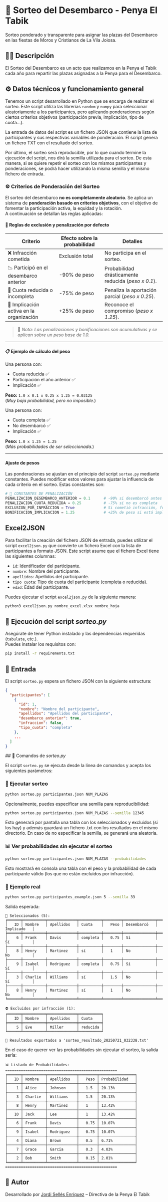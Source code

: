 # 🎲 Sorteo del Desembarco - Penya El Tabik

Sorteo ponderado y transparente para asignar las plazas del Desembarco en las fiestas de Moros y Cristianos de La Vila Joiosa.

## 🏴‍☠️ Descripción

El Sorteo del Desembarco es un acto que realizamos en la Penya el Tabik cada año para repartir las plazas asignadas a la Penya para el Desembarco. 

## ⚙️ Datos técnicos y funcionamiento general

Tenemos un script desarrollado en Python que se encarga de realizar el sorteo. Este script utiliza las librerías `random` y `numpy` para seleccionar aleatoriamente a los participantes, pero aplicando ponderaciones según ciertos criterios objetivos (participación previa, implicación, tipo de cuota...).

La entrada de datos del script es un fichero JSON que contiene la lista de participantes y sus respectivas variables de ponderación. El script genera un fichero TXT con el resultado del sorteo.

Por último, el sorteo será reproducible, por lo que cuando termine la ejecución del script, nos dirá la semilla utilizada para el sorteo. De esta manera, si se quiere repetir el sorteo con los mismos participantes y ponderaciones, se podrá hacer utilizando la misma semilla y el mismo fichero de entrada.

### ⚙️ Criterios de Ponderación del Sorteo

El sorteo del desembarco **no es completamente aleatorio**. Se aplica un sistema de **ponderación basado en criterios objetivos**, con el objetivo de fomentar la participación activa, la equidad y la rotación.  
A continuación se detallan las reglas aplicadas:

#### 📐 Reglas de exclusión y penalización por defecto

| Criterio                            | Efecto sobre la probabilidad | Detalles                                                       |
|-------------------------------------|-------------------------------|----------------------------------------------------------------|
| ❌ Infracción cometida              | Exclusión total              | No participa en el sorteo.                                     |
| 📉 Participó en el desembarco anterior | -90% de peso                 | Probabilidad drásticamente reducida (*peso x 0.1*).            |
| 💸 Cuota reducida o incompleta      | -75% de peso                 | Penaliza la aportación parcial (*peso x 0.25*).                |
| 🤝 Implicación activa en la organización | +25% de peso               | Reconoce el compromiso (*peso x 1.25*).                        |

> 📎 *Nota: Las penalizaciones y bonificaciones son acumulativas y se aplican sobre un peso base de 1.0.*

---

#### 📋 Ejemplo de cálculo del peso

Una persona con:
- Cuota reducida ✅  
- Participación el año anterior ✅  
- Implicación ✅  

**Peso:** `1.0 x 0.1 x 0.25 x 1.25 = 0.03125`  
(*Muy baja probabilidad, pero no imposible.*)

Una persona con:
- Cuota completa ✅  
- No desembarcó ✅  
- Implicación ✅  

**Peso:** `1.0 x 1.25 = 1.25`  
(*Más probabilidades de ser seleccionada.*)

---

#### Ajuste de pesos

Las ponderaciones se ajustan en el principio del script `sorteo.py` mediante constantes. Puedes modificar estos valores para ajustar la influencia de cada criterio en el sorteo. Estas constantes son:

```python
# 🚨 CONSTANTES DE PENALIZACIÓN
PENALIZACION_DESEMBARCO_ANTERIOR = 0.1      # -90% si desembarcó antes
PENALIZACION_CUOTA_REDUCIDA = 0.25          # -75% si no es completa
EXCLUSION_POR_INFRACCION = True             # Si cometió infracción, fuera
BONIFICACION_IMPLICACION = 1.25             # +25% de peso si está implicado
```

## Excel2JSON

Para facilitar la creación del fichero JSON de entrada, puedes utilizar el script `excel2json.py` que convierte un fichero Excel con la lista de participantes a formato JSON. Este script asume que el fichero Excel tiene las siguientes columnas:
- `id`: Identificador del participante.
- `nombre`: Nombre del participante.
- `apellidos`: Apellidos del participante.
- `tipo cuota`: Tipo de cuota del participante (completa o reducida).
- `edad`: Edad del participante.

Puedes ejecutar el script `excel2json.py` de la siguiente manera:

```bash
python3 excel2json.py nombre_excel.xlsx nombre_hoja
```

## 🧾 Ejecución del script _sorteo.py_

Asegúrate de tener Python instalado y las dependencias requeridas (`tabulate`, etc.).  
Puedes instalar los requisitos con:

```bash
pip install -r requirements.txt
```

## 📂 Entrada

El script `sorteo.py` espera un fichero JSON con la siguiente estructura:

```json
{
  "participantes": [
    {
      "id": 1,
      "nombre": "Nombre del participante",
      "apellidos": "Apellidos del participante",
      "desembarco_anterior": true,
      "infraccion": false,
      "tipo_cuota": "completa"
    },
    ...
  ]
}
```

## 🚀 Comandos de _sorteo.py_

El script `sorteo.py` se ejecuta desde la línea de comandos y acepta los siguientes parámetros:

### 🎯 Ejecutar sorteo

```bash
python sorteo.py participantes.json NUM_PLAZAS
```

Opcionalmente, puedes especificar una semilla para reproducibilidad:

```bash
python sorteo.py participantes.json NUM_PLAZAS --semilla 12345
```

Esto generará por pantalla una tabla con los seleccionados y excluidos (si los hay) y además guardará un fichero .txt con los resultados en el mismo directorio. En caso de no especificar la semilla, se generará una aleatoria.

### 📊 Ver probabilidades sin ejecutar el sorteo

```bash
python sorteo.py participantes.json NUM_PLAZAS --probabilidades
```

Esto mostrará en consola una tabla con el peso y la probabilidad de cada participante válido (los que no están excluidos por infracción).

### 🧪 Ejemplo real

```bash
python sorteo.py participantes_example.json 5 --semilla 33
```

Salida esperada: 

```plaintext
🎯 Seleccionados (5):
╒══════╤══════════╤═════════════╤══════════╤════════╤══════════════╤═════════════╕
│   ID │ Nombre   │ Apellidos   │ Cuota    │   Peso │ Desembarcó   │ Implicado   │
╞══════╪══════════╪═════════════╪══════════╪════════╪══════════════╪═════════════╡
│    6 │ Frank    │ Davis       │ completa │   0.75 │ Sí           │ Sí          │
├──────┼──────────┼─────────────┼──────────┼────────┼──────────────┼─────────────┤
│    8 │ Henry    │ Martinez    │ sí       │   1    │ No           │ No          │
├──────┼──────────┼─────────────┼──────────┼────────┼──────────────┼─────────────┤
│    9 │ Isabel   │ Rodriguez   │ completa │   0.75 │ Sí           │ Sí          │
├──────┼──────────┼─────────────┼──────────┼────────┼──────────────┼─────────────┤
│    3 │ Charlie  │ Williams    │ sí       │   1.5  │ No           │ Sí          │
├──────┼──────────┼─────────────┼──────────┼────────┼──────────────┼─────────────┤
│    8 │ Henry    │ Martinez    │ sí       │   1    │ No           │ No          │
╘══════╧══════════╧═════════════╧══════════╧════════╧══════════════╧═════════════╛

⛔ Excluidos por infracción (1):
╒══════╤══════════╤═════════════╤══════════╕
│   ID │ Nombre   │ Apellidos   │ Cuota    │
╞══════╪══════════╪═════════════╪══════════╡
│    5 │ Eve      │ Miller      │ reducida │
╘══════╧══════════╧═════════════╧══════════╛

📁 Resultados exportados a 'sorteo_resultado_20250721_032338.txt'
```

En el caso de querer ver las probabilidades sin ejecutar el sorteo, la salida sería:

```plaintext
📊 Listado de Probabilidades:
==================================================
╒══════╤══════════╤═════════════╤════════╤════════════════╕
│   ID │ Nombre   │ Apellidos   │   Peso │ Probabilidad   │
╞══════╪══════════╪═════════════╪════════╪════════════════╡
│    1 │ Alice    │ Johnson     │   1.5  │ 20.13%         │
├──────┼──────────┼─────────────┼────────┼────────────────┤
│    3 │ Charlie  │ Williams    │   1.5  │ 20.13%         │
├──────┼──────────┼─────────────┼────────┼────────────────┤
│    8 │ Henry    │ Martinez    │   1    │ 13.42%         │
├──────┼──────────┼─────────────┼────────┼────────────────┤
│   10 │ Jack     │ Lee         │   1    │ 13.42%         │
├──────┼──────────┼─────────────┼────────┼────────────────┤
│    6 │ Frank    │ Davis       │   0.75 │ 10.07%         │
├──────┼──────────┼─────────────┼────────┼────────────────┤
│    9 │ Isabel   │ Rodriguez   │   0.75 │ 10.07%         │
├──────┼──────────┼─────────────┼────────┼────────────────┤
│    4 │ Diana    │ Brown       │   0.5  │ 6.71%          │
├──────┼──────────┼─────────────┼────────┼────────────────┤
│    7 │ Grace    │ Garcia      │   0.3  │ 4.03%          │
├──────┼──────────┼─────────────┼────────┼────────────────┤
│    2 │ Bob      │ Smith       │   0.15 │ 2.01%          │
╘══════╧══════════╧═════════════╧════════╧════════════════╛
==================================================
```


## 👤 Autor

Desarrollado por [Jordi Sellés Enríquez](https://cv.elcontent.es) – Directiva de la Penya El Tabik

